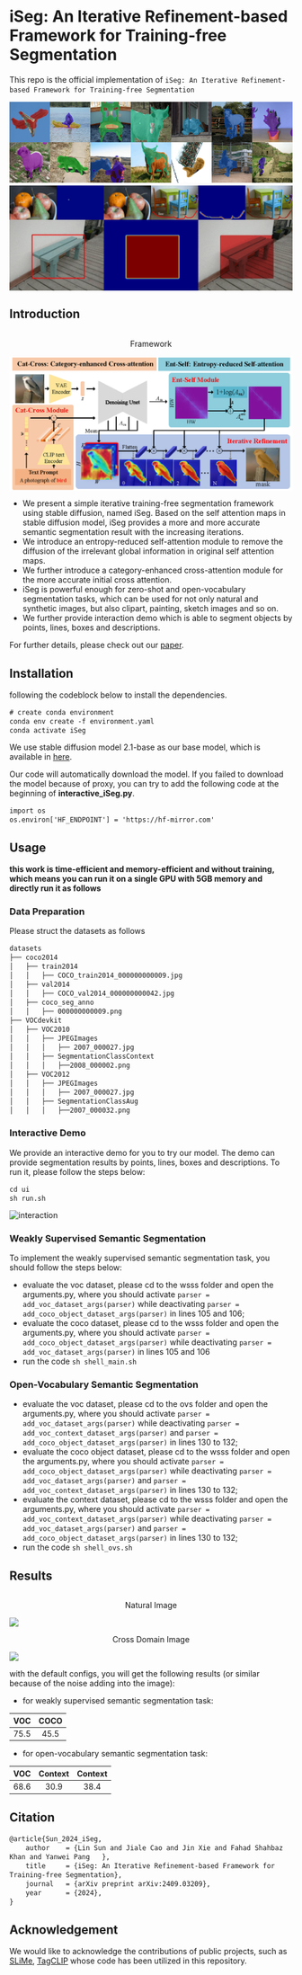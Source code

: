 # iSeg: An Iterative Refinement-based Framework for Training-free Segmentation

This repo is the official implementation of `iSeg: An Iterative Refinement-based Framework for Training-free Segmentation`

<div style="display: flex;">
    <img width="14.28%" src="assert/plane2.gif"><img width="14.28%" src="assert/boat_people.gif"><img width="14.28%" src="assert/chair.gif"><img width="14.28%" src="assert/cow.gif"><img width="14.28%" src="assert/dog.gif"><img width="14.28%" src="assert/horse2.gif"><img width="14.28%" src="assert/plant.gif">
</div>
<div style="display: flex;">
    <img width="14.28%" src="assert/sheep4.gif"><img width="14.28%" src="assert/cat4.gif"><img width="14.28%" src="assert/horse_people.gif"><img width="14.28%" src="assert/cow2.gif"><img width="14.28%" src="assert/bird2.gif"><img width="14.28%" src="assert/dog2.gif"><img width="14.28%" src="assert/people.gif">
</div>
<div style="display: flex; margin-top: 5px">
    <img width="50%" src="assert/point.gif"><img width="50%" src="assert/line.gif">
</div>
<div style="display: flex;">
    <img width="100%" src="assert/box.gif">
</div>


## Introduction

<div style="display: flex; flex-direction: column; align-items: center; justify-content: center; text-align: center;">
    <p>Framework</p>
    <img width="100%" src="assert/framework.png">
</div>

- We present a simple iterative training-free segmentation framework using stable diffusion, named
  iSeg. Based on the self attention maps in stable diffusion model, iSeg provides a more and more
  accurate semantic segmentation result with the increasing iterations.
- We introduce an entropy-reduced self-attention module to remove the diffusion of the irrelevant global
  information in original self attention maps.
- We further introduce a category-enhanced cross-attention module for the more accurate initial cross attention.
- iSeg is powerful enough for zero-shot and open-vocabulary segmentation tasks, which can be used for not only natural 
  and synthetic images, but also clipart, painting, sketch images and so on.
- We further provide interaction demo which is able to segment objects by points, lines, boxes and descriptions.

For further details, please check out our [paper](https://arxiv.org/pdf/2409.03209).
## Installation
following the codeblock below to install the dependencies.

```
# create conda environment
conda env create -f environment.yaml
conda activate iSeg
```

We use stable diffusion model 2.1-base as our base model, which is available in [here](https://huggingface.co/stabilityai/stable-diffusion-2-1-base).

Our code will automatically download the model. If you failed to download the model because of proxy,
you can try to add the following code at the beginning of **interactive_iSeg.py**.

```
import os
os.environ['HF_ENDPOINT'] = 'https://hf-mirror.com'
```
## Usage

**this work is time-efficient and memory-efficient and without training, which means you can run it on a single GPU with 5GB memory and directly run it as follows**

### Data Preparation
Please struct the datasets as follows
```none
datasets
├── coco2014
│   ├── train2014
│   │   ├── COCO_train2014_000000000009.jpg
│   ├── val2014
│   │   ├── COCO_val2014_000000000042.jpg
│   ├── coco_seg_anno
│   │   ├── 000000000009.png
├── VOCdevkit
│   ├── VOC2010
│   │   ├── JPEGImages
│   │   │   ├── 2007_000027.jpg
│   │   ├── SegmentationClassContext
│   │   │   ├──2008_000002.png
│   ├── VOC2012
│   │   ├── JPEGImages
│   │   │   ├── 2007_000027.jpg
│   │   ├── SegmentationClassAug
│   │   │   ├──2007_000032.png
```

### Interactive Demo
We provide an interactive demo for you to try our model. The demo can provide segmentation results by points, 
lines, boxes and descriptions. To run it, please follow the steps below:
```
cd ui
sh run.sh
```
<div style="display: flex;">
    <img width="100%" src="assert/interaction.gif" alt="interaction">
</div>

### Weakly Supervised Semantic Segmentation 

To implement the weakly supervised semantic segmentation task, you should follow the steps below:

- evaluate the voc dataset, please cd to the wsss folder and open the arguments.py, 
where you should activate ```parser = add_voc_dataset_args(parser)``` while deactivating 
```parser = add_coco_object_dataset_args(parser)``` in lines 105 and 106;
- evaluate the coco dataset, please cd to the wsss folder and open the arguments.py, 
where you should activate ```parser = add_coco_object_dataset_args(parser)``` while deactivating 
```parser = add_voc_dataset_args(parser)``` in lines 105 and 106
- run the code ``` sh shell_main.sh ```

### Open-Vocabulary Semantic Segmentation

- evaluate the voc dataset, please cd to the ovs folder and open the arguments.py, 
where you should activate ```parser = add_voc_dataset_args(parser)``` while deactivating 
```parser = add_voc_context_dataset_args(parser)``` and 
```parser = add_coco_object_dataset_args(parser)``` in lines 130 to 132;
- evaluate the coco object dataset, please cd to the wsss folder and open the arguments.py, 
where you should activate ```parser = add_coco_object_dataset_args(parser)``` while deactivating 
```parser = add_voc_dataset_args(parser)``` and 
```parser = add_voc_context_dataset_args(parser)``` in lines 130 to 132;
- evaluate the context dataset, please cd to the wsss folder and open the arguments.py, 
where you should activate ```parser = add_voc_context_dataset_args(parser)``` while deactivating 
```parser = add_voc_dataset_args(parser)``` and 
```parser = add_coco_object_dataset_args(parser)``` in lines 130 to 132;
- run the code ``` sh shell_ovs.sh ```

## Results

<div style="display: flex; flex-direction: column; align-items: center; justify-content: center; text-align: center;">
    <p>Natural Image</p>
    <img width="100%" src="assert/natural.png">
    <p>Cross Domain Image</p>
    <img width="100%" src="assert/domain.png">
</div>

with the default configs, you will get the following results (or similar because of the noise adding into the image):

- for weakly supervised semantic segmentation task:

| VOC  | COCO |
|:----:|:----:|
| 75.5 | 45.5 |

- for open-vocabulary semantic segmentation task:

| VOC  | Context | Context |
|:----:|:-------:|:-------:|
| 68.6 |  30.9   |  38.4   |

## Citation
```
@article{Sun_2024_iSeg,
    author    = {Lin Sun and Jiale Cao and Jin Xie and Fahad Shahbaz Khan and Yanwei Pang   },
    title     = {iSeg: An Iterative Refinement-based Framework for Training-free Segmentation},
    journal   = {arXiv preprint arXiv:2409.03209},
    year      = {2024},
}
```

## Acknowledgement
We would like to acknowledge the contributions of public projects, such as [SLiMe](https://github.com/aliasgharkhani/SLiMe), [TagCLIP](https://github.com/linyq2117/TagCLIP) whose code has been utilized in this repository.
